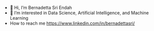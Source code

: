 - 👋 Hi, I’m Bernadetta Sri Endah 
- 👀 I’m interested in Data Science, Artificial Intelligence, and Machine Learning
- How to reach me https://www.linkedin.com/in/bernadettasri/
